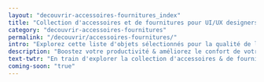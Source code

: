 ```yaml
---
layout: "decouvrir-accessoires-fournitures_index"
title: "Collection d'accessoires et de fournitures pour UI/UX designers & développeurs"
category: "decouvrir-accessoires-fournitures"
permalink: "/decouvrir/accessoires-fournitures/"
intro: "Explorez cette liste d'objets sélectionnés pour la qualité de leurs matières, la beauté de leur design et le confort qu'ils peuvent apporter dans votre quotidien. Stylos, feutres, enceintes audio, etc. Il y en a pour tous les goûts. N'hésitez pas à partager vos découvertes &amp; vos créations."
description: "Boostez votre productivité & améliorez le confort de votre environnement de travail avec ces objets du quotidien"
text-twtr: "En train d'explorer la collection d'accessoires & de fournitures pour designers & développeurs"
coming-soon: "true"
---
```

